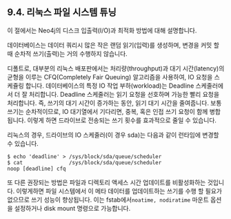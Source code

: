 ## 9.4. 리눅스 파일 시스템 튜닝
<div class="abstract">
<p>이 절에서는 Neo4j의 디스크 입출력(I/O)과 최적화 방법에 대해 설명합니다.
</div> 
데이터베이스는 데이터 쿼리시 많은 작은 랜덤 읽기(입력)를 생성하며, 변경을 커밋 할 때 순차적 쓰기(출력)는 거의 수행하지 않습니다.

디폴트로, 대부분의 리눅스 배포판에서는 처리량(throughput)과 대기 시간(latency)의 균형을 이루는 CFQ(Completely Fair Queuing) 알고리즘을 사용하여, IO 요청을 스케쥴링 합니다. 데이터베이스의 특정 IO 작업 부하(workload)는 Deadline 스케줄러에서 더 잘 처리합니다. Deadline 스케줄러는 읽기 요청을 선호하며 가능한 빨리 요청을 처리합니다. 즉, 쓰기의 대기 시간이 증가하는 동안, 읽기 대기 시간을 줄여줍니다. 보통 쓰기는 순차적이므로, IO 대기열에서 기다리면, 중복, 혹은 인접 쓰기 요청이 함께 병합됩니다. 이렇게 하면 드라이브로 전송되는 쓰기 횟수를 효과적으로 줄일 수 있습니다.

리눅스의 경우, 드라이브의 IO 스케줄러(이 경우 sda)는 다음과 같이 런타임에 변경할 수 있습니다.
```
$ echo 'deadline' > /sys/block/sda/queue/scheduler
$ cat               /sys/block/sda/queue/scheduler
noop [deadline] cfq
```
또 다른 권장되는 방법은 파일과 디렉토리 액세스 시간 업데이트를 비활성화하는 것입니다. 이렇게하면 파일 시스템에서 이 메타 데이터를 업데이트하는 쓰기를 수행 할 필요가 없으므로 쓰기 성능이 향상됩니다. 이는 fstab에서`noatime, nodiratime` 마운트 옵션을 설정하거나 disk mount 명령으로 가능합니다.
